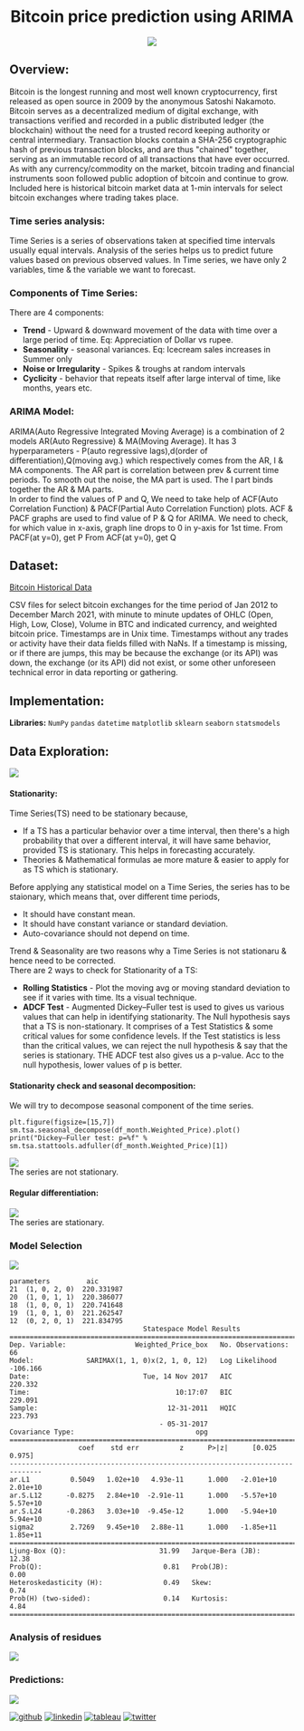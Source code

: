 

# <div align="center">Bitcoin price prediction using ARIMA</div>
<div align="center"><img src="https://github.com/Pradnya1208/Bitcoin-Price-Prediction-using-ARIMA/blob/main/output/intro.gif?raw=true"></div>


## Overview:
Bitcoin is the longest running and most well known cryptocurrency, first released as open source in 2009 by the anonymous Satoshi Nakamoto. Bitcoin serves as a decentralized medium of digital exchange, with transactions verified and recorded in a public distributed ledger (the blockchain) without the need for a trusted record keeping authority or central intermediary. Transaction blocks contain a SHA-256 cryptographic hash of previous transaction blocks, and are thus "chained" together, serving as an immutable record of all transactions that have ever occurred. As with any currency/commodity on the market, bitcoin trading and financial instruments soon followed public adoption of bitcoin and continue to grow. Included here is historical bitcoin market data at 1-min intervals for select bitcoin exchanges where trading takes place.
### Time series analysis:
Time Series is a series of observations taken at specified time intervals usually equal intervals. Analysis of the series helps us to predict future values based on previous observed values. In Time series, we have only 2 variables, time & the variable we want to forecast.

### Components of Time Series:
There are 4 components:<br>
- **Trend** - Upward & downward movement of the data with time over a large period of time. Eq: Appreciation of Dollar vs rupee.
- **Seasonality** - seasonal variances. Eq: Icecream sales increases in Summer only
- **Noise or Irregularity** - Spikes & troughs at random intervals
- **Cyclicity** - behavior that repeats itself after large interval of time, like months, years etc.

### ARIMA Model:
ARIMA(Auto Regressive Integrated Moving Average) is a combination of 2 models AR(Auto Regressive) & MA(Moving Average). It has 3 hyperparameters - P(auto regressive lags),d(order of differentiation),Q(moving avg.) which respectively comes from the AR, I & MA components. The AR part is correlation between prev & current time periods. To smooth out the noise, the MA part is used. The I part binds together the AR & MA parts.
<br>
In order to find the values of P and Q, We need to take help of ACF(Auto Correlation Function) & PACF(Partial Auto Correlation Function) plots. ACF & PACF graphs are used to find value of P & Q for ARIMA. We need to check, for which value in x-axis, graph line drops to 0 in y-axis for 1st time.
From PACF(at y=0), get P
From ACF(at y=0), get Q
## Dataset:
[Bitcoin Historical Data](https://www.kaggle.com/mczielinski/bitcoin-historical-data)

CSV files for select bitcoin exchanges for the time period of Jan 2012 to December March 2021, with minute to minute updates of OHLC (Open, High, Low, Close), Volume in BTC and indicated currency, and weighted bitcoin price. Timestamps are in Unix time. Timestamps without any trades or activity have their data fields filled with NaNs. If a timestamp is missing, or if there are jumps, this may be because the exchange (or its API) was down, the exchange (or its API) did not exist, or some other unforeseen technical error in data reporting or gathering.
## Implementation:

**Libraries:**  `NumPy` `pandas` `datetime` `matplotlib` `sklearn` `seaborn` `statsmodels`
## Data Exploration:
<img src="https://github.com/Pradnya1208/Bitcoin-Price-Prediction-using-ARIMA/blob/main/output/eda1.PNG?raw=true">

#### Stationarity:
Time Series(TS) need to be stationary because,
- If a TS has a particular behavior over a time interval, then there's a high probability that over a different interval, it will have same behavior, provided TS is stationary. This helps in forecasting accurately.
- Theories & Mathematical formulas ae more mature & easier to apply for as TS which is stationary.

Before applying any statistical model on a Time Series, the series has to be staionary, which means that, over different time periods,
- It should have constant mean.
- It should have constant variance or standard deviation.
- Auto-covariance should not depend on time.

Trend & Seasonality are two reasons why a Time Series is not stationaru & hence need to be corrected.
<br>
There are 2 ways to check for Stationarity of a TS:<br>
- **Rolling Statistics** - Plot the moving avg or moving standard deviation to see if it varies with time. Its a visual technique.
- **ADCF Test** - Augmented Dickey–Fuller test is used to gives us various values that can help in identifying stationarity. The Null hypothesis says that a TS is non-stationary. It comprises of a Test Statistics & some critical values for some confidence levels. If the Test statistics is less than the critical values, we can reject the null hypothesis & say that the series is stationary. THE ADCF test also gives us a p-value. Acc to the null hypothesis, lower values of p is better.

#### Stationarity check and seasonal decomposition:
We will try to decompose seasonal component of the time series.
```
plt.figure(figsize=[15,7])
sm.tsa.seasonal_decompose(df_month.Weighted_Price).plot()
print("Dickey–Fuller test: p=%f" % sm.tsa.stattools.adfuller(df_month.Weighted_Price)[1])
```
<img src="https://github.com/Pradnya1208/Bitcoin-Price-Prediction-using-ARIMA/blob/main/output/eda2.PNG?raw=true">
<br>
The series are not stationary.

#### Regular differentiation:
<img src="https://github.com/Pradnya1208/Bitcoin-Price-Prediction-using-ARIMA/blob/main/output/diff.PNG?raw=true">
<br>
The series are stationary.

### Model Selection
<img src="https://github.com/Pradnya1208/Bitcoin-Price-Prediction-using-ARIMA/blob/main/output/model.PNG?raw=true">
<br>

```
parameters         aic
21  (1, 0, 2, 0)  220.331987
20  (1, 0, 1, 1)  220.386077
18  (1, 0, 0, 1)  220.741648
19  (1, 0, 1, 0)  221.262547
12  (0, 2, 0, 1)  221.834795
                                 Statespace Model Results                                 
==========================================================================================
Dep. Variable:                 Weighted_Price_box   No. Observations:                   66
Model:             SARIMAX(1, 1, 0)x(2, 1, 0, 12)   Log Likelihood                -106.166
Date:                            Tue, 14 Nov 2017   AIC                            220.332
Time:                                    10:17:07   BIC                            229.091
Sample:                                12-31-2011   HQIC                           223.793
                                     - 05-31-2017                                         
Covariance Type:                              opg                                         
==============================================================================
                 coef    std err          z      P>|z|      [0.025      0.975]
------------------------------------------------------------------------------
ar.L1          0.5049   1.02e+10   4.93e-11      1.000   -2.01e+10    2.01e+10
ar.S.L12      -0.8275   2.84e+10  -2.91e-11      1.000   -5.57e+10    5.57e+10
ar.S.L24      -0.2863   3.03e+10  -9.45e-12      1.000   -5.94e+10    5.94e+10
sigma2         2.7269   9.45e+10   2.88e-11      1.000   -1.85e+11    1.85e+11
===================================================================================
Ljung-Box (Q):                       31.99   Jarque-Bera (JB):                12.38
Prob(Q):                              0.81   Prob(JB):                         0.00
Heteroskedasticity (H):               0.49   Skew:                             0.74
Prob(H) (two-sided):                  0.14   Kurtosis:                         4.84
===================================================================================
```
### Analysis of residues
<img src="https://github.com/Pradnya1208/Bitcoin-Price-Prediction-using-ARIMA/blob/main/output/resi.PNG?raw=true">

### Predictions:
<img src = "https://github.com/Pradnya1208/Bitcoin-Price-Prediction-using-ARIMA/blob/main/output/predict.PNG?raw=true">

























[1]: https://github.com/Pradnya1208
[2]: https://www.linkedin.com/in/pradnya-patil-b049161ba/
[3]: https://public.tableau.com/app/profile/pradnya.patil3254#!/
[4]: https://twitter.com/Pradnya1208


[![github](https://raw.githubusercontent.com/Pradnya1208/Telecom-Customer-Churn-prediction/c292abd3f9cc647a7edc0061193f1523e9c05e1f/icons/git.svg)][1]
[![linkedin](https://raw.githubusercontent.com/Pradnya1208/Telecom-Customer-Churn-prediction/9f5c4a255972275ced549ea6e34ef35019166944/icons/iconmonstr-linkedin-5.svg)][2]
[![tableau](https://raw.githubusercontent.com/Pradnya1208/Telecom-Customer-Churn-prediction/e257c5d6cf02f13072429935b0828525c601414f/icons/icons8-tableau-software%20(1).svg)][3]
[![twitter](https://raw.githubusercontent.com/Pradnya1208/Telecom-Customer-Churn-prediction/c9f9c5dc4e24eff0143b3056708d24650cbccdde/icons/iconmonstr-twitter-5.svg)][4]

